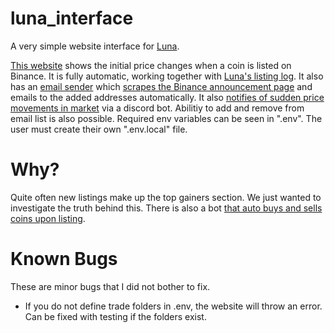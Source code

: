 # luna_interface
A very simple website interface for [Luna](https://github.com/DBC201/Luna).

[This website](https://rocketdogegame.com:41373) shows the initial price changes when a coin is listed on Binance.
It is fully automatic, working together with [Luna's listing log](https://github.com/DBC201/Luna/tree/master/luna_scripts/listing_log).
It also has an [email sender](https://github.com/DBC201/Luna/tree/master/luna_scripts/listing_mail) which
[scrapes the Binance announcement page](https://github.com/DBC201/Luna/blob/master/luna_modules/binance/BinanceAnnouncementScrape.py) 
and emails to the added addresses automatically. It also [notifies of sudden price movements in market](https://github.com/DBC201/Luna/tree/master/luna_scripts/meme)
via a discord bot. Abilitiy to add and remove from email list is also possible.
Required env variables can be seen in ".env". The user must create their own ".env.local" file.

# Why?
Quite often new listings make up the top gainers section. We just wanted to investigate the truth behind this.
There is also a bot [that auto buys and sells coins upon listing](https://github.com/DBC201/Luna/tree/master/luna_scripts/listing_buy).

# Known Bugs
These are minor bugs that I did not bother to fix.
- If you do not define trade folders in .env, the website will throw an error. Can be fixed with 
testing if the folders exist.
